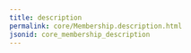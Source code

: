 ```yaml
---
title: description
permalink: core/Membership.description.html
jsonid: core_membership_description
---
```

